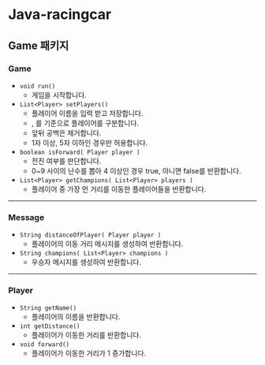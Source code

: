 # Java-racingcar

## Game 패키지
### Game
- `void run()`
  - 게임을 시작합니다.
- `List<Player> setPlayers()`
  - 플레이어 이름을 입력 받고 저장합니다.
  - , 를 기준으로 플레이어를 구분합니다.
  - 앞뒤 공백은 제거합니다.
  - 1자 이상, 5자 이하인 경우만 허용합니다.
- `boolean isForward( Player player )`
  - 전진 여부를 판단합니다.
  - 0~9 사이의 난수를 뽑아 4 이상인 경우 true, 아니면 false를 반환합니다.
- `List<Player> getChampions( List<Player> players )`
  - 플레이어 중 가장 먼 거리를 이동한 플레이어들을 반환합니다.
---
### Message
- `String distanceOfPlayer( Player player )`
  - 플레이어의 이동 거리 메시지를 생성하여 반환합니다.
- `String champions( List<Player> champions )`
  - 우승자 메시지를 생성하여 반환합니다.
---

### Player
- `String getName()`
  - 플레이어의 이름을 반환합니다.
- `int getDistance()`
  - 플레이어가 이동한 거리를 반환합니다.
- `void forward()`
  - 플레이어가 이동한 거리가 1 증가합니다.